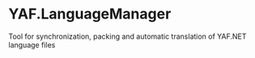 # YAF.LanguageManager
Tool for synchronization, packing and automatic translation of YAF.NET language files
